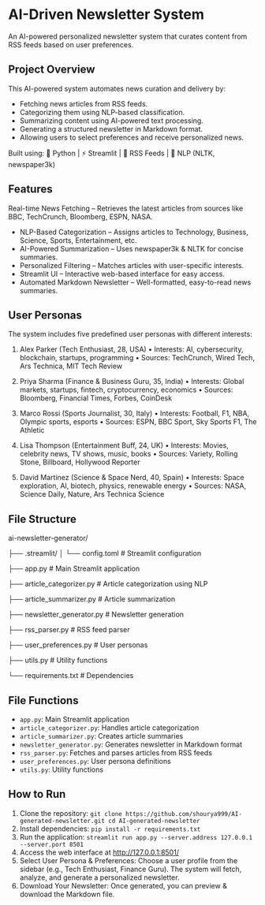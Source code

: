 # AI-Driven Newsletter System

An AI-powered personalized newsletter system that curates content from RSS feeds based on user preferences.


## Project Overview

This AI-powered system automates news curation and delivery by:
- Fetching news articles from RSS feeds.
- Categorizing them using NLP-based classification.
- Summarizing content using AI-powered text processing.
- Generating a structured newsletter in Markdown format.
- Allowing users to select preferences and receive personalized news.

Built using: 🐍 Python | ⚡ Streamlit | 📡 RSS Feeds | 🧠 NLP (NLTK, newspaper3k)


## Features

Real-time News Fetching – Retrieves the latest articles from sources like BBC, TechCrunch, Bloomberg, ESPN, NASA.
- NLP-Based Categorization – Assigns articles to Technology, Business, Science, Sports, Entertainment, etc.
- AI-Powered Summarization – Uses newspaper3k & NLTK for concise summaries.
- Personalized Filtering – Matches articles with user-specific interests.
- Streamlit UI – Interactive web-based interface for easy access.
- Automated Markdown Newsletter – Well-formatted, easy-to-read news summaries.


## User Personas

The system includes five predefined user personas with different interests:
 1. Alex Parker (Tech Enthusiast, 28, USA)
 • Interests: AI, cybersecurity, blockchain, startups, programming
 •  Sources: TechCrunch, Wired Tech, Ars Technica, MIT Tech Review

 2. Priya Sharma (Finance & Business Guru, 35, India)
 • Interests: Global markets, startups, fintech, cryptocurrency, economics
 • Sources: Bloomberg, Financial Times, Forbes, CoinDesk

 3. Marco Rossi (Sports Journalist, 30, Italy)
 • Interests: Football, F1, NBA, Olympic sports, esports
 • Sources: ESPN, BBC Sport, Sky Sports F1, The Athletic
 
 4. Lisa Thompson (Entertainment Buff, 24, UK)
 • Interests: Movies, celebrity news, TV shows, music, books
 • Sources: Variety, Rolling Stone, Billboard, Hollywood Reporter

 5. David Martinez (Science & Space Nerd, 40, Spain)
 • Interests: Space exploration, AI, biotech, physics, renewable energy
 •  Sources: NASA, Science Daily, Nature, Ars Technica Science

  
## File Structure

ai-newsletter-generator/

├── .streamlit/
│ 
└── config.toml # Streamlit configuration

├── app.py # Main Streamlit application

├── article_categorizer.py # Article categorization using NLP

├── article_summarizer.py # Article summarization

├── newsletter_generator.py # Newsletter generation

├── rss_parser.py # RSS feed parser

├── user_preferences.py # User personas

├── utils.py # Utility functions

└── requirements.txt # Dependencies


## File Functions

- `app.py`: Main Streamlit application
- `article_categorizer.py`: Handles article categorization
- `article_summarizer.py`: Creates article summaries
- `newsletter_generator.py`: Generates newsletter in Markdown format
- `rss_parser.py`: Fetches and parses articles from RSS feeds
- `user_preferences.py`: User persona definitions
- `utils.py`: Utility functions


## How to Run

1. Clone the repository: `git clone https://github.com/shourya999/AI-generated-newsletter.git
cd AI-generated-newsletter`
2. Install dependencies: `pip install -r requirements.txt`
3. Run the application: `streamlit run app.py --server.address 127.0.0.1 --server.port 8501`
4. Access the web interface at http://127.0.0.1:8501/
5. Select User Persona & Preferences: Choose a user profile from the sidebar (e.g., Tech Enthusiast, Finance Guru).
The system will fetch, analyze, and generate a personalized newsletter.
6. Download Your Newsletter: Once generated, you can preview & download the Markdown file.










